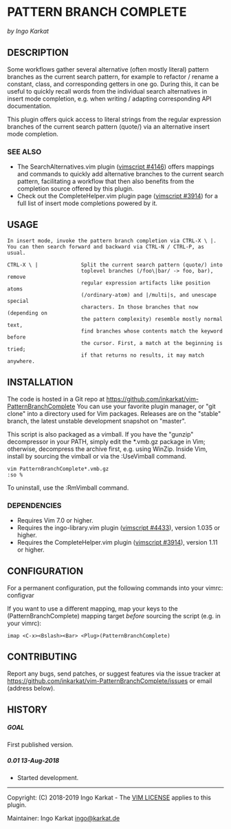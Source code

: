 PATTERN BRANCH COMPLETE
===============================================================================
_by Ingo Karkat_

DESCRIPTION
------------------------------------------------------------------------------

Some workflows gather several alternative (often mostly literal) pattern
branches as the current search pattern, for example to refactor / rename a
constant, class, and corresponding getters in one go. During this, it can be
useful to quickly recall words from the individual search alternatives in
insert mode completion, e.g. when writing / adapting corresponding API
documentation.

This plugin offers quick access to literal strings from the regular expression
branches of the current search pattern (quote/) via an alternative insert
mode completion.

### SEE ALSO

- The SearchAlternatives.vim plugin ([vimscript #4146](http://www.vim.org/scripts/script.php?script_id=4146)) offers mappings and
  commands to quickly add alternative branches to the current search pattern,
  facilitating a workflow that then also benefits from the completion source
  offered by this plugin.
- Check out the CompleteHelper.vim plugin page ([vimscript #3914](http://www.vim.org/scripts/script.php?script_id=3914)) for a full
  list of insert mode completions powered by it.

USAGE
------------------------------------------------------------------------------

    In insert mode, invoke the pattern branch completion via CTRL-X \ |.
    You can then search forward and backward via CTRL-N / CTRL-P, as usual.

    CTRL-X \ |              Split the current search pattern (quote/) into
                            toplevel branches (/foo\|bar/ -> foo, bar), remove
                            regular expression artifacts like position atoms
                            (/ordinary-atom) and |/multi|s, and unescape special
                            characters. In those branches that now (depending on
                            the pattern complexity) resemble mostly normal text,
                            find branches whose contents match the keyword before
                            the cursor. First, a match at the beginning is tried;
                            if that returns no results, it may match anywhere.

INSTALLATION
------------------------------------------------------------------------------

The code is hosted in a Git repo at
    https://github.com/inkarkat/vim-PatternBranchComplete
You can use your favorite plugin manager, or "git clone" into a directory used
for Vim packages. Releases are on the "stable" branch, the latest unstable
development snapshot on "master".

This script is also packaged as a vimball. If you have the "gunzip"
decompressor in your PATH, simply edit the \*.vmb.gz package in Vim; otherwise,
decompress the archive first, e.g. using WinZip. Inside Vim, install by
sourcing the vimball or via the :UseVimball command.

    vim PatternBranchComplete*.vmb.gz
    :so %

To uninstall, use the :RmVimball command.

### DEPENDENCIES

- Requires Vim 7.0 or higher.
- Requires the ingo-library.vim plugin ([vimscript #4433](http://www.vim.org/scripts/script.php?script_id=4433)), version 1.035 or
  higher.
- Requires the CompleteHelper.vim plugin ([vimscript #3914](http://www.vim.org/scripts/script.php?script_id=3914)), version 1.11 or
  higher.

CONFIGURATION
------------------------------------------------------------------------------

For a permanent configuration, put the following commands into your vimrc:
configvar

If you want to use a different mapping, map your keys to the
<Plug>(PatternBranchComplete) mapping target _before_ sourcing the script
(e.g. in your vimrc):

    imap <C-x><Bslash><Bar> <Plug>(PatternBranchComplete)

CONTRIBUTING
------------------------------------------------------------------------------

Report any bugs, send patches, or suggest features via the issue tracker at
https://github.com/inkarkat/vim-PatternBranchComplete/issues or email (address
below).

HISTORY
------------------------------------------------------------------------------

##### GOAL
First published version.

##### 0.01    13-Aug-2018
- Started development.

------------------------------------------------------------------------------
Copyright: (C) 2018-2019 Ingo Karkat -
The [VIM LICENSE](http://vimdoc.sourceforge.net/htmldoc/uganda.html#license) applies to this plugin.

Maintainer:     Ingo Karkat <ingo@karkat.de>
